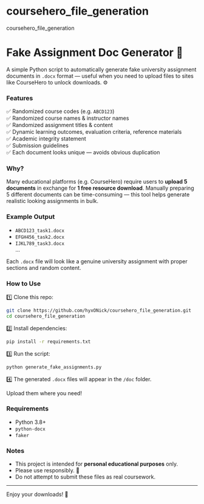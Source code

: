 # coursehero_file_generation
coursehero_file_generation

# Fake Assignment Doc Generator 📄

A simple Python script to automatically generate fake university assignment documents in `.docx` format — useful when you need to upload files to sites like CourseHero to unlock downloads. ⚙️

### Features
✅ Randomized course codes (e.g. `ABCD123`)  
✅ Randomized course names & instructor names  
✅ Randomized assignment titles & content  
✅ Dynamic learning outcomes, evaluation criteria, reference materials  
✅ Academic integrity statement  
✅ Submission guidelines  
✅ Each document looks unique — avoids obvious duplication  

### Why?
Many educational platforms (e.g. CourseHero) require users to **upload 5 documents** in exchange for **1 free resource download**. Manually preparing 5 different documents can be time-consuming — this tool helps generate realistic looking assignments in bulk.

### Example Output

- `ABCD123_task1.docx`  
- `EFGH456_task2.docx`  
- `IJKL789_task3.docx`  
...

Each `.docx` file will look like a genuine university assignment with proper sections and random content.

### How to Use

1️⃣ Clone this repo:  
```bash
git clone https://github.com/hyxONick/coursehero_file_generation.git
cd coursehero_file_generation
````

2️⃣ Install dependencies:

```bash
pip install -r requirements.txt
```

3️⃣ Run the script:

```bash
python generate_fake_assignments.py
```

4️⃣ The generated `.docx` files will appear in the `/doc` folder.

Upload them where you need!

### Requirements

* Python 3.8+
* `python-docx`
* `faker`

### Notes

* This project is intended for **personal educational purposes** only.
* Please use responsibly. 🙏
* Do not attempt to submit these files as real coursework.

---

Enjoy your downloads! 🚀

```
